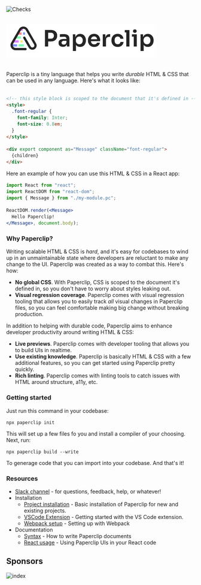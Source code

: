 ![Checks](https://github.com/crcn/paperclip/workflows/Checks/badge.svg?branch=master)

<br />

<div style="text-align: left; margin-bottom: 32px;">
  <img src="assets/logo-outline-5.png" width="400">
</div>

<!-- ✨ **Wanna kick the tires around a bit? Check out the [Playground](http://playground.paperclip.dev)!** ✨ -->


Paperclip is a tiny language that helps you write _durable_ HTML & CSS that can be used in any language. Here's what it looks like:

```html

<!-- this style block is scoped to the document that it's defined in -->
<style>
  .font-regular {
    font-family: Inter;
    font-size: 0.8em;
  }
</style>

<div export component as="Message" className="font-regular">
  {children}
</div>
```

Here an example of how you can use this HTML & CSS in a React app:

```jsx
import React from "react";
import ReactDOM from "react-dom";
import { Message } from "./my-module.pc";

ReactDOM.render(<Message>
  Hello Paperclip!
</Message>, document.body);
```

### Why Paperclip?

Writing scalable HTML & CSS is _hard_, and it's easy for codebases to wind up in an unmaintainable state where developers are reluctant to make any change to the UI. Paperclip was created as a way to combat this. Here's how:

- **No global CSS**. With Paperclip, CSS is scoped to the document it's defined in, so you don't have to worry about styles leaking out. 
- **Visual regression coverage**. Paperclip comes with visual regression tooling that allows you to easily track _all_ visual changes in Paperclip files, so you can feel comfortable making big change without breaking production. 

In addition to helping with durable code, Paperclip aims to enhance developer productivity around writing HTML & CSS:

- **Live previews**. Paperclip comes with developer tooling that allows you to build UIs in realtime. 
- **Use existing knowledge**. Paperclip is basically HTML & CSS with a few additional features, so you can get started using Paperclip pretty quickly. 
- **Rich linting**. Paperclip comes with linting tools to catch issues with HTML around structure, a11y, etc.




### Getting started

Just run this command in your codebase:

```
npx paperclip init
```

This will set up a few files fo you and install a compiler of your choosing. Next, run:

```
npx paperclip build --write
```

To generage code that you can import into your codebase. And that's it! 


### Resources

- [Slack channel](https://join.slack.com/t/paperclipglobal/shared_invite/zt-o6bbeo6d-2zdyFdR5je8PjCp6buF_Gg) - for questions, feedback, help, or whatever! 
- Installation
  - [Project installation](https://paperclip.dev/docs/) - Basic installation of Paperclip for new and existing projects.
  - [VSCode Extension](https://paperclip.dev/docs/) - Getting started with the VS Code extension.
  - [Webpack setup](https://paperclip.dev/docs/configure-webpack) - Setting up with Webpack
- Documentation
  - [Syntax](https://paperclip.dev/docs/usage-syntax) - How to write Paperclip documents
  - [React usage](https://paperclip.dev/docs/usage-react) - Using Paperclip UIs in your React code



## Sponsors

![index](https://user-images.githubusercontent.com/757408/105444620-254d8d80-5ca9-11eb-97c8-9c0fd66408d4.png)


